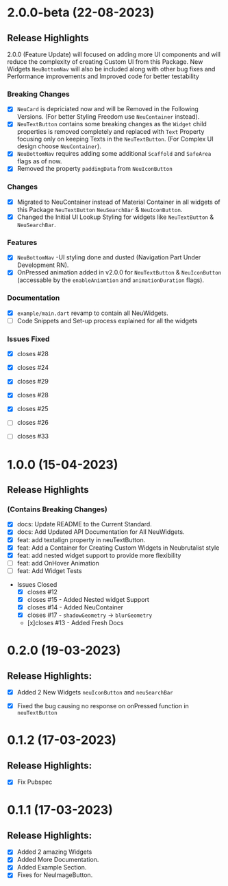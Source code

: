 # 2.0.0-beta (22-08-2023)

## Release Highlights
2.0.0 (Feature Update) will focused on adding more UI components and will reduce the complexity of creating Custom UI from this Package.
New Widgets  `NeuBottomNav` will also be included along with other bug fixes and Performance improvements and Improved code for better testability
### Breaking Changes
- [x] `NeuCard` is depriciated now and will be Removed in the Following Versions. (For better Styling Freedom use `NeuContainer` instead).
- [x] `NeuTextButton` contains some breaking changes as the `Widget` child properties is removed completely and replaced with `Text` Property focusing only on keeping Texts in the `NeuTextButton`. (For Complex UI design choose `NeuContainer`).
- [x] `NeuBottomNav` requires adding some additional `Scaffold` and `SafeArea` flags as of now. 
- [x] Removed the property `paddingData` from `NeuIconButton`
### Changes
- [x] Migrated to NeuContainer instead of Material Container in all widgets of this Package `NeuTextButton`  `NeuSearchBar` & `NeuIconButton`.
- [x] Changed the Initial UI Lookup Styling for widgets like `NeuTextButton` & `NeuSearchBar`.
### Features
- [x]  `NeuBottomNav` -UI styling done and dusted (Navigation Part Under Development RN).
- [x] OnPressed animation added in v2.0.0 for `NeuTextButton` & `NeuIconButton` (accessable by the `enableAniamtion` and `animationDuration` flags).

### Documentation
- [x] `example/main.dart` revamp to contain all NeuWidgets.
- [ ] Code Snippets and Set-up process explained for all the widgets

### Issues Fixed
- [x] closes #28 
- [x] closes #24 
- [x] closes #29 
- [x] closes #28 
- [x] closes #25 
- [ ] closes #26 
- [ ] closes #33 


# 1.0.0 (15-04-2023)

## Release Highlights
### (Contains Breaking Changes)
- [x] docs: Update README to the Current Standard. 
- [x] docs: Add Updated API Documentation for All NeuWidgets.
- [x] feat: add textalign property in neuTextButton.
- [x] feat: Add a Container for Creating Custom Widgets in Neubrutalist style
- [x] feat: add nested widget support to provide more flexibility
- [ ] feat: add OnHover Animation
- [ ] feat: Add Widget Tests
- Issues Closed
  - [x] closes #12 
  - [x] closes #15 - Added Nested widget Support 
  - [x] closes #14 - Added NeuContainer
  - [x] closes #17  -  `shadowGeometry` -> `blurGeometry` 
  - [x]closes #13 - Added Fresh Docs 

# 0.2.0 (19-03-2023)
## Release Highlights:
- [x] Added 2 New Widgets `neuIconButton` and `neuSearchBar`
- [x] Fixed the bug causing no response on onPressed function in `neuTextButton`
 

# 0.1.2 (17-03-2023)
## Release Highlights:
- [x] Fix Pubspec


# 0.1.1 (17-03-2023)
## Release Highlights:
- [x] Added 2 amazing Widgets
- [x] Added More Documentation.
- [x] Added Example Section.
- [x] Fixes for NeuImageButton.
